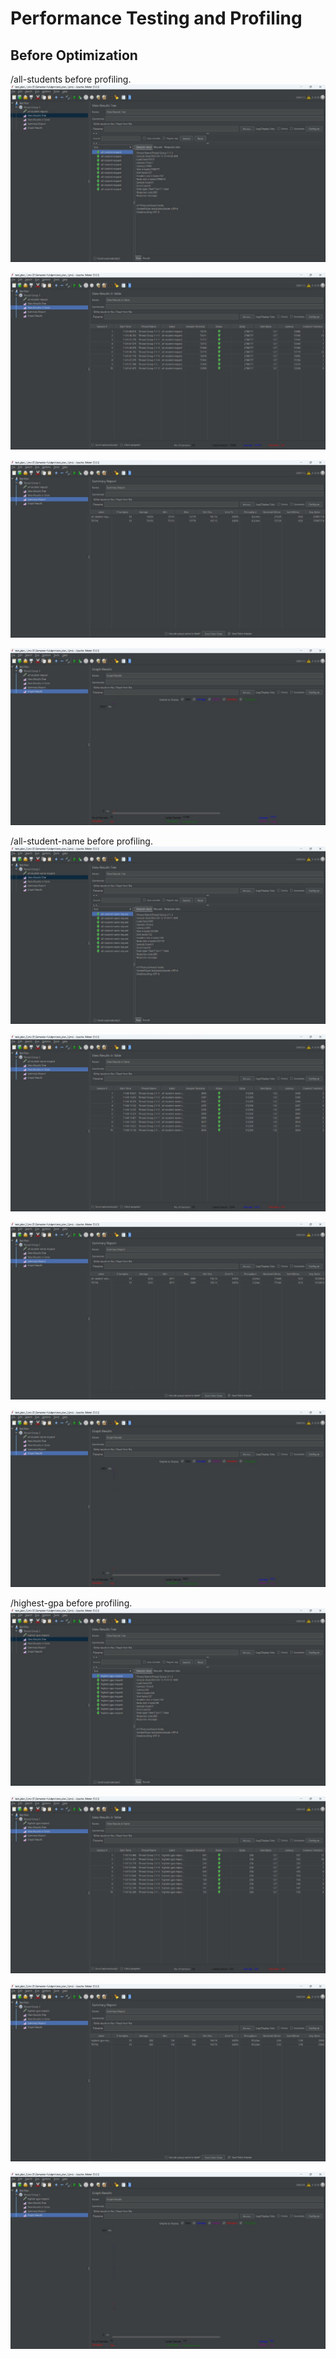 # Performance Testing and Profiling

## Before Optimization

/all-students before profiling.
![/all-students 1 - Before](./images/before-1-1.jpg)

![/all-students 2 - Before](./images/before-1-2.jpg)

![/all-students 3 - Before](./images/before-1-3.jpg)

![/all-students 4 - Before](./images/before-1-4.jpg)

/all-student-name before profiling.
![/all-student-name 1 - Before](./images/before-2-1.jpg)

![/all-student-name 2 - Before](./images/before-2-2.jpg)

![/all-student-name 3 - Before](./images/before-2-3.jpg)

![/all-student-name 4 - Before](./images/before-2-4.jpg)

/highest-gpa before profiling.
![/highest-gpa 1 - Before](./images/before-3-1.jpg)

![/highest-gpa 2 - Before](./images/before-3-2.jpg)

![/highest-gpa 3 - Before](./images/before-3-3.jpg)

![/highest-gpa 4 - Before](./images/before-3-4.jpg)